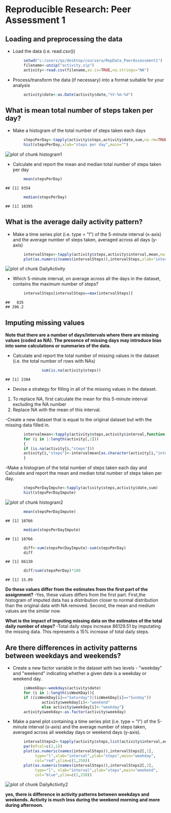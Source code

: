 # Reproducible Research: Peer Assessment 1


## Loading and preprocessing the data
- Load the data (i.e. read.csv())

```r
        setwd("c:/users/qs/desktop/coursera/RepData_PeerAssessment1")
        filename<-unzip("activity.zip")
        activity<-read.csv(filename,as.is=TRUE,na.strings="NA")
```
        
- Process/transform the data (if necessary) into a format suitable for your analysis

```r
        activity$date<-as.Date(activity$date,"%Y-%m-%d")
```

## What is mean total number of steps taken per day?
- Make a histogram of the total number of steps taken each days

```r
        stepsPerDay<-tapply(activity$steps,activity$date,sum,na.rm=TRUE)
        hist(stepsPerDay,xlab="steps per day",main="")
```

![plot of chunk histogram1](figure/histogram1.png) 

- Calculate and report the mean and median total number of steps taken per day

```r
        mean(stepsPerDay)
```

```
## [1] 9354
```

```r
        median(stepsPerDay)
```

```
## [1] 10395
```

## What is the average daily activity pattern?
- Make a time series plot (i.e. type = "l") of the 5-minute interval (x-axis) and the average number of steps taken, averaged across all days (y-axis)


```r
        intervalSteps<-tapply(activity$steps,activity$interval,mean,na.rm=TRUE)
        plot(as.numeric(names(intervalSteps)),intervalSteps,xlab="interval",ylab="steps per interval",type="l")
```

![plot of chunk DailyActivity](figure/DailyActivity.png) 

- Which 5-minute interval, on average across all the days in the dataset, contains the maximum number of steps?


```r
        intervalSteps[intervalSteps==max(intervalSteps)]
```

```
##   835 
## 206.2
```


## Imputing missing values
**Note that there are a number of days/intervals where there are missing values (coded as NA). The presence of missing days may introduce bias into some calculations or summaries of the data.**

- Calculate and report the total number of missing values in the dataset (i.e. the total number of rows with NAs)

```r
                sum(is.na(activity$steps)) 
```

```
## [1] 2304
```
- Devise a strategy for filling in all of the missing values in the dataset. 
1. To replace NA, first calculate the mean for this 5-minute interval excluding the NA number
2. Replace NA with the mean of this interval.
        
-Create a new dataset that is equal to the original dataset but with the missing data filled in.
        

```r
        intervalmean<-tapply(activity$steps,activity$interval,function(x) mean(x,na.rm=TRUE))
        for (i in 1:length(activity[,1]))
        {
        if (is.na(activity[i,"steps"]))
        activity[i,"steps"]<-intervalmean[as.character(activity[i,"interval"])]
        }
```

-Make a histogram of the total number of steps taken each day and Calculate and report the mean and median total number of steps taken per day.                 

        

```r
        stepsPerDayImpute<-tapply(activity$steps,activity$date,sum)
        hist(stepsPerDayImpute)
```

![plot of chunk histogram2](figure/histogram2.png) 

```r
        mean(stepsPerDayImpute)
```

```
## [1] 10766
```

```r
        median(stepsPerDayImpute)
```

```
## [1] 10766
```

```r
        diff<-sum(stepsPerDayImpute)-sum(stepsPerDay)
        diff
```

```
## [1] 86130
```

```r
        diff/sum(stepsPerDay)*100
```

```
## [1] 15.09
```

**Do these values differ from the estimates from the first part of the assignment?**
-Yes, these values differs from the first part.
First,the histogram of imputed data has a distribution closer to normal distribution than the original data with NA removed.
Second, the mean and medium values are the similar now. 
        
**What is the impact of imputing missing data on the estimates of the total daily number of steps?**
-Total daily steps increase 86129.51 by imputating the missing data.
This represents a 15% increase of total daily steps.
        

## Are there differences in activity patterns between weekdays and weekends?

- Create a new factor variable in the dataset with two levels - "weekday" and "weekend" indicating whether a given date is a weekday or weekend day.
    

```r
        isWeekDay<-weekdays(activity$date)
        for (i in 1:length(isWeekDay)){
        if ((isWeekDay[i]=="Saturday")|(isWeekDay[i]=="Sunday"))
                activity$weekday[i]<-"weekend"
                else activity$weekday[i]<-"weekday"}
        activity$weekday<-as.factor(activity$weekday)
```

- Make a panel plot containing a time series plot (i.e. type = "l") of the 5-minute interval (x-axis) and the average number of steps taken, averaged across all weekday days or weekend days (y-axis). 
        

```r
        intervalSteps2<-tapply(activity$steps,list(activity$interval,activity$weekday),mean)
        par(mfcol=c(2,1))
        plot(as.numeric(names(intervalSteps)),intervalSteps2[,1],
             type="l",xlab="interval",ylab="steps",main="weekday",
             col="red",ylim=c(1,250))
        plot(as.numeric(names(intervalSteps)),intervalSteps2[,2],
             type="l", xlab="interval",ylab="steps",main="weekend",
             col="blue",ylim=c(1,250))
```

![plot of chunk DailyActivity2](figure/DailyActivity2.png) 

**yes, there is difference in activity patterns between weekdays and weekends. Activity is much less during the weekend morning and more during afternoon.**




